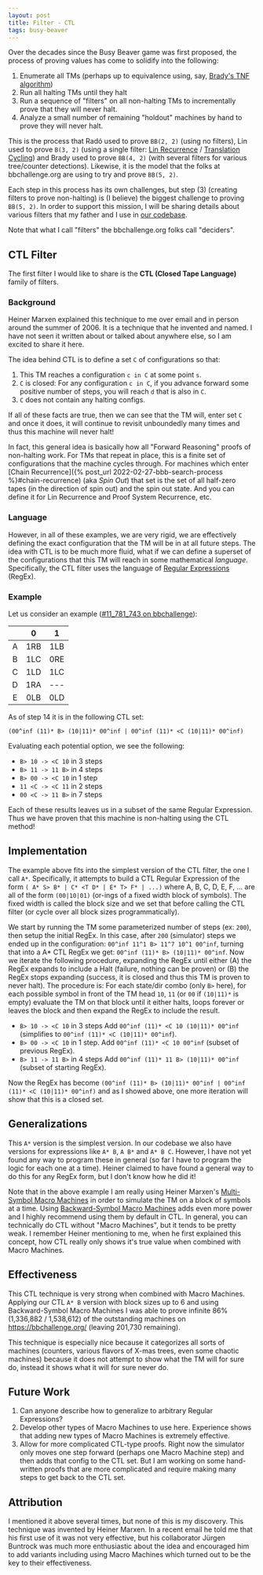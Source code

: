 ```yaml
---
layout: post
title: Filter - CTL
tags: busy-beaver
---
```


Over the decades since the Busy Beaver game was first proposed, the process of proving values has come to solidify into the following:

 1. Enumerate all TMs (perhaps up to equivalence using, say, [Brady's TNF algorithm](https://nickdrozd.github.io/2022/01/14/bradys-algorithm.html))
 2. Run all halting TMs until they halt
 3. Run a sequence of "filters" on all non-halting TMs to incrementally prove that they will never halt.
 4. Analyze a small number of remaining "holdout" machines by hand to prove they will never halt.

This is the process that Radó used to prove `BB(2, 2)` (using no filters), Lin used to prove `B(3, 2)` (using a single filter: [Lin Recurrence](https://nickdrozd.github.io/2021/02/24/lin-recurrence-and-lins-algorithm.html) / [Translation Cycling](https://discuss.bbchallenge.org/t/decider-translated-cyclers/34)) and Brady used to prove `BB(4, 2)` (with several filters for various tree/counter detections). Likewise, it is the model that the folks at bbchallenge.org are using to try and prove `BB(5, 2)`.

Each step in this process has its own challenges, but step (3) (creating filters to prove non-halting) is (I believe) the biggest challenge to proving `BB(5, 2)`. In order to support this mission, I will be sharing details about various filters that my father and I use in [our codebase](https://github.com/sligocki/busy-beaver).

Note that what I call "filters" the bbchallenge.org folks call "deciders".


## CTL Filter

The first filter I would like to share is the **CTL (Closed Tape Language)** family of filters.

### Background

Heiner Marxen explained this technique to me over email and in person around the summer of 2006. It is a technique that he invented and named. I have not seen it written about or talked about anywhere else, so I am excited to share it here.

The idea behind CTL is to define a set `C` of configurations so that:

 1. This TM reaches a configuration `c in C` at some point `s`.
 2. `C` is closed: For any configuration `c in C`, if you advance forward some positive number of steps, you will reach `d` that is also in `C`.
 3. `C` does not contain any halting configs.

If all of these facts are true, then we can see that the TM will, enter set `C` and once it does, it will continue to revisit unboundedly many times and thus this machine will never halt!

In fact, this general idea is basically how all "Forward Reasoning" proofs of non-halting work. For TMs that repeat in place, this is a finite set of configurations that the machine cycles through. For machines which enter [Chain Recurrence]({% post_url 2022-02-27-bbb-search-process %}#chain-recurrence) (aka *Spin Out*) that set is the set of all half-zero tapes (in the direction of spin out) and the spin out state. And you can define it for Lin Recurrence and Proof System Recurrence, etc.


### Language

However, in all of these examples, we are very rigid, we are effectively defining the exact configuration that the TM will be in at all future steps. The idea with CTL is to be much more fluid, what if we can define a superset of the configurations that this TM will reach in some mathematical *language*. Specifically, the CTL filter uses the language of [Regular Expressions](https://en.wikipedia.org/wiki/Regular_expression) (RegEx).


### Example

Let us consider an example ([#11_781_743 on bbchallenge](https://bbchallenge.org/11781743)):

|     |  0  |  1  |
| :-: | :-: | :-: |
|  A  | 1RB | 1LB |
|  B  | 1LC | 0RE |
|  C  | 1LD | 1LC |
|  D  | 1RA | --- |
|  E  | 0LB | 0LD |

As of step 14 it is in the following CTL set:

`(00^inf (11)* B> (10|11)* 00^inf | 00^inf (11)* <C (10|11)* 00^inf)`

Evaluating each potential option, we see the following:

  * `B> 10 -> <C 10` in 3 steps
  * `B> 11 -> 11 B>` in 4 steps
  * `B> 00 -> <C 10` in 1 step
  * `11 <C -> <C 11` in 2 steps
  * `00 <C -> 11 B>` in 7 steps

Each of these results leaves us in a subset of the same Regular Expression. Thus we have proven that this machine is non-halting using the CTL method!


## Implementation

The example above fits into the simplest version of the CTL filter, the one I call `A*`. Specifically, it attempts to build a CTL Regular Expression of the form `( A* S> B* | C* <T D* | E* T> F* | ...)` where A, B, C, D, E, F, ... are all of the form `(00|10|01)` (or-ings of a fixed width block of symbols). The fixed width is called the block size and we set that before calling the CTL filter (or cycle over all block sizes programmatically).

We start by running the TM some parameterized number of steps (ex: `200`), then setup the initial RegEx. In this case, after `200` (simulator) steps we ended up in the configuration: `00^inf 11^1 B> 11^7 10^1 00^inf`, turning that into a A* CTL RegEx we get: `00^inf (11)* B> (10|11)* 00^inf`. Now we iterate the following procedure, expanding the RegEx until either (A) the RegEx expands to include a Halt (failure, nothing can be proven) or (B) the RegEx stops expanding (success, it is closed and thus this TM is proven to never halt). The procedure is: For each state/dir combo (only `B>` here), for each possible symbol in front of the TM head `10`, `11` (or `00` if `(10|11)*` is empty) evaluate the TM on that block until it either halts, loops forever or leaves the block and then expand the RegEx to include the result.

  * `B> 10 -> <C 10` in 3 steps Add `00^inf (11)* <C 10 (10|11)* 00^inf` (simplifies to `00^inf (11)* <C (10|11)* 00^inf`).
  * `B> 00 -> <C 10` in 1 step. Add `00^inf (11)* <C 10 00^inf` (subset of previous RegEx).
  * `B> 11 -> 11 B>` in 4 steps Add `00^inf (11)* 11 B> (10|11)* 00^inf` (subset of starting RegEx).

Now the RegEx has become `(00^inf (11)* B> (10|11)* 00^inf | 00^inf (11)* <C (10|11)* 00^inf)` and as I showed above, one more iteration will show that this is a closed set.


## Generalizations

This `A*` version is the simplest version. In our codebase we also have versions for expressions like `A* B`, `A B*` and `A* B C`. However, I have not yet found any way to program these in general (so far I have to program the logic for each one at a time). Heiner claimed to have found a general way to do this for any RegEx form, but I don't know how he did it!

Note that in the above example I am really using Heiner Marxen's [Multi-Symbol Macro Machines](http://turbotm.de/~heiner/BB/macro.html#4.1) in order to simulate the TM on a block of symbols at a time. Using [Backward-Symbol Macro Machines](http://turbotm.de/~heiner/BB/macro.html#4.2) adds even more power and I highly recommend using them by default in CTL. In general, you can technically do CTL without "Macro Machines", but it tends to be pretty weak. I remember Heiner mentioning to me, when he first explained this concept, how CTL really only shows it's true value when combined with Macro Machines.


## Effectiveness

This CTL technique is very strong when combined with Macro Machines. Applying our CTL `A* B` version with block sizes up to 6 and using Backward-Symbol Macro Machines I was able to prove infinite 86% (1,336,882 / 1,538,612) of the outstanding machines on <https://bbchallenge.org/> (leaving 201,730 remaining).

This technique is especially nice because it categorizes all sorts of machines (counters, various flavors of X-mas trees, even some chaotic machines) because it does not attempt to show what the TM will for sure do, instead it shows what it will for sure never do.


## Future Work

 1. Can anyone describe how to generalize to arbitrary Regular Expressions?
 2. Develop other types of Macro Machines to use here. Experience shows that adding new types of Macro Machines is extremely effective.
 3. Allow for more complicated CTL-type proofs. Right now the simulator only moves one step forward (perhaps one Macro Machine step) and then adds that config to the CTL set. But I am working on some hand-written proofs that are more complicated and require making many steps to get back to the CTL set.


## Attribution

I mentioned it above several times, but none of this is my discovery. This technique was invented by Heiner Marxen. In a recent email he told me that his first use of it was not very effective, but his collaborator Jürgen Buntrock was much more enthusiastic about the idea and encouraged him to add variants including using Macro Machines which turned out to be the key to their effectiveness.
